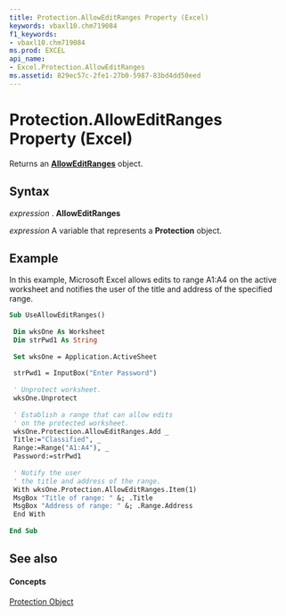 ```yaml
---
title: Protection.AllowEditRanges Property (Excel)
keywords: vbaxl10.chm719084
f1_keywords:
- vbaxl10.chm719084
ms.prod: EXCEL
api_name:
- Excel.Protection.AllowEditRanges
ms.assetid: 829ec57c-2fe1-27b0-5987-83bd4dd50eed
---
```



# Protection.AllowEditRanges Property (Excel)

Returns an  **[AllowEditRanges](alloweditranges-object-excel.md)** object.


## Syntax

 _expression_ . **AllowEditRanges**

 _expression_ A variable that represents a **Protection** object.


## Example

In this example, Microsoft Excel allows edits to range A1:A4 on the active worksheet and notifies the user of the title and address of the specified range.


```vb
Sub UseAllowEditRanges() 
 
 Dim wksOne As Worksheet 
 Dim strPwd1 As String 
 
 Set wksOne = Application.ActiveSheet 
 
 strPwd1 = InputBox("Enter Password") 
 
 ' Unprotect worksheet. 
 wksOne.Unprotect 
 
 ' Establish a range that can allow edits 
 ' on the protected worksheet. 
 wksOne.Protection.AllowEditRanges.Add _ 
 Title:="Classified", _ 
 Range:=Range("A1:A4"), _ 
 Password:=strPwd1 
 
 ' Notify the user 
 ' the title and address of the range. 
 With wksOne.Protection.AllowEditRanges.Item(1) 
 MsgBox "Title of range: " &; .Title 
 MsgBox "Address of range: " &; .Range.Address 
 End With 
 
End Sub
```


## See also


#### Concepts


[Protection Object](protection-object-excel.md)

